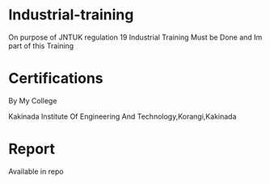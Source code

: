 # Industrial-training
 On purpose of JNTUK regulation 19 Industrial Training Must be Done
 and Im part of this Training
# Certifications

By My College

Kakinada Institute Of Engineering And Technology,Korangi,Kakinada

# Report
Available in repo

